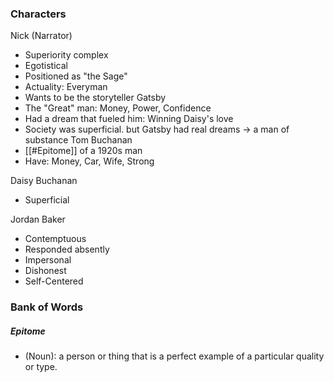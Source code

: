 ### Characters
Nick (Narrator)
- Superiority complex
- Egotistical
- Positioned as "the Sage"
- Actuality: Everyman
- Wants to be the storyteller
Gatsby
- The "Great" man: Money, Power, Confidence
- Had a dream that fueled him: Winning Daisy's love
- Society was superficial. but Gatsby had real dreams -> a man of substance
Tom Buchanan
- [[#Epitome]] of a 1920s man 
- Have: Money, Car, Wife, Strong

Daisy Buchanan
- Superficial

Jordan Baker
- Contemptuous
- Responded absently
- Impersonal
- Dishonest
- Self-Centered

### Bank of Words
##### Epitome
- (Noun): a person or thing that is a perfect example of a particular quality or type.
